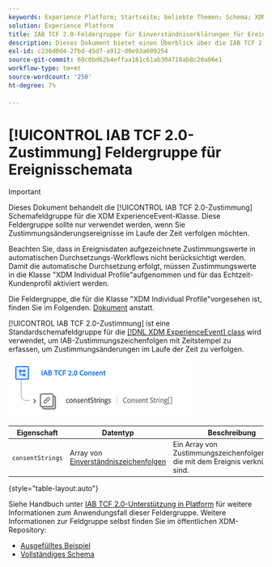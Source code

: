 ```yaml
---
keywords: Experience Platform; Startseite; beliebte Themen; Schema; XDM; ExperienceEvent; Felder; Schemas; Schemas; Schema-Design; Feldergruppe; Feldergruppe; iab; tcf; Einverständnis;
solution: Experience Platform
title: IAB TCF 2.0-Feldergruppe für Einverständniserklärungen für Ereignisschemata
description: Dieses Dokument bietet einen Überblick über die IAB TCF 2.0-Schemafeldgruppe für Einwilligungen für die XDM ExperienceEvent-Klasse.
exl-id: c236d0d4-27bd-45d7-a912-d0e93a609254
source-git-commit: 60c0bd62b4effaa161c61ab304718ab8c20a06e1
workflow-type: tm+mt
source-wordcount: '250'
ht-degree: 7%

---
```


# [!UICONTROL IAB TCF 2.0-Zustimmung] Feldergruppe für Ereignisschemata

>[!IMPORTANT]
>
>Dieses Dokument behandelt die [!UICONTROL IAB TCF 2.0-Zustimmung] Schemafeldgruppe für die XDM ExperienceEvent-Klasse. Diese Feldergruppe sollte nur verwendet werden, wenn Sie Zustimmungsänderungsereignisse im Laufe der Zeit verfolgen möchten.
>
>Beachten Sie, dass in Ereignisdaten aufgezeichnete Zustimmungswerte in automatischen Durchsetzungs-Workflows nicht berücksichtigt werden. Damit die automatische Durchsetzung erfolgt, müssen Zustimmungswerte in die Klasse &quot;XDM Individual Profile&quot;aufgenommen und für das Echtzeit-Kundenprofil aktiviert werden.
>
>Die Feldergruppe, die für die Klasse &quot;XDM Individual Profile&quot;vorgesehen ist, finden Sie im Folgenden. [Dokument](../profile/iab.md) anstatt.

[!UICONTROL IAB TCF 2.0-Zustimmung] ist eine Standardschemafeldgruppe für die [[!DNL XDM ExperienceEvent] class](../../classes/experienceevent.md) wird verwendet, um IAB-Zustimmungszeichenfolgen mit Zeitstempel zu erfassen, um Zustimmungsänderungen im Laufe der Zeit zu verfolgen.

![](../../images/field-groups/iab-event.png)

| Eigenschaft | Datentyp | Beschreibung |
| --- | --- | --- |
| `consentStrings` | Array von [Einverständniszeichenfolgen](../../data-types/consent-string.md) | Ein Array von Zustimmungszeichenfolgenwerten, die mit dem Ereignis verknüpft sind. |

{style="table-layout:auto"}

Siehe Handbuch unter [IAB TCF 2.0-Unterstützung in Platform](../../../landing/governance-privacy-security/consent/iab/overview.md) für weitere Informationen zum Anwendungsfall dieser Feldergruppe. Weitere Informationen zur Feldgruppe selbst finden Sie im öffentlichen XDM-Repository:

* [Ausgefülltes Beispiel](https://github.com/adobe/xdm/blob/master/components/fieldgroups/experience-event/experienceevent-privacy.example.1.json)
* [Vollständiges Schema](https://github.com/adobe/xdm/blob/master/components/fieldgroups/experience-event/experienceevent-privacy.schema.json)
